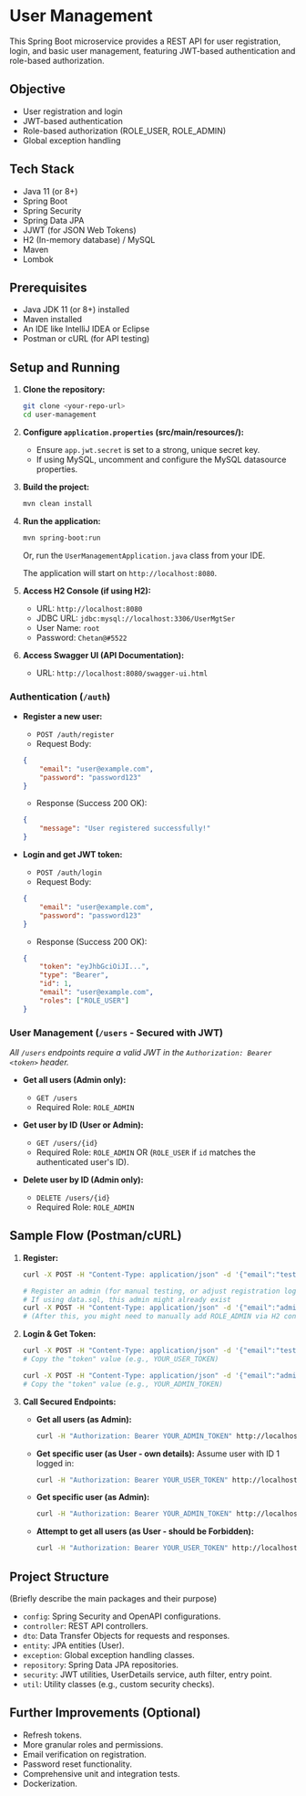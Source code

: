 # User Management

This Spring Boot microservice provides a REST API for user registration, login, and basic user management, featuring JWT-based authentication and role-based authorization.

## Objective

- User registration and login
- JWT-based authentication
- Role-based authorization (ROLE_USER, ROLE_ADMIN)
- Global exception handling

## Tech Stack

- Java 11 (or 8+)
- Spring Boot
- Spring Security
- Spring Data JPA
- JJWT (for JSON Web Tokens)
- H2 (In-memory database) / MySQL 
- Maven
- Lombok

## Prerequisites

- Java JDK 11 (or 8+) installed
- Maven installed
- An IDE like IntelliJ IDEA or Eclipse 
- Postman or cURL (for API testing)

## Setup and Running

1.  **Clone the repository:**
    ```bash
    git clone <your-repo-url>
    cd user-management
    ```

2.  **Configure `application.properties` (src/main/resources/):**
    *   Ensure `app.jwt.secret` is set to a strong, unique secret key.
    *   If using MySQL, uncomment and configure the MySQL datasource properties.

3.  **Build the project:**
    ```bash
    mvn clean install
    ```

4.  **Run the application:**
    ```bash
    mvn spring-boot:run
    ```
    Or, run the `UserManagementApplication.java` class from your IDE.

    The application will start on `http://localhost:8080`.

5.  **Access H2 Console (if using H2):**
    *   URL: `http://localhost:8080`
    *   JDBC URL: `jdbc:mysql://localhost:3306/UserMgtSer`
    *   User Name: `root`
    *   Password: `Chetan@#5522`

6.  **Access Swagger UI (API Documentation):**
    *   URL: `http://localhost:8080/swagger-ui.html`

### Authentication (`/auth`)

*   **Register a new user:**
    *   `POST /auth/register`
    *   Request Body:
      ```json
      {
          "email": "user@example.com",
          "password": "password123"
      }
      ```
    *   Response (Success 200 OK):
      ```json
      {
          "message": "User registered successfully!"
      }
      ```

*   **Login and get JWT token:**
    *   `POST /auth/login`
    *   Request Body:
      ```json
      {
          "email": "user@example.com",
          "password": "password123"
      }
      ```
    *   Response (Success 200 OK):
      ```json
      {
          "token": "eyJhbGciOiJI...",
          "type": "Bearer",
          "id": 1,
          "email": "user@example.com",
          "roles": ["ROLE_USER"]
      }
      ```

### User Management (`/users` - Secured with JWT)

*All `/users` endpoints require a valid JWT in the `Authorization: Bearer <token>` header.*

*   **Get all users (Admin only):**
    *   `GET /users`
    *   Required Role: `ROLE_ADMIN`

*   **Get user by ID (User or Admin):**
    *   `GET /users/{id}`
    *   Required Role: `ROLE_ADMIN` OR (`ROLE_USER` if `id` matches the authenticated user's ID).

*   **Delete user by ID (Admin only):**
    *   `DELETE /users/{id}`
    *   Required Role: `ROLE_ADMIN`

## Sample Flow (Postman/cURL)

1.  **Register:**
    ```bash
    curl -X POST -H "Content-Type: application/json" -d '{"email":"testuser@example.com","password":"password123"}' http://localhost:8080/auth/register

    # Register an admin (for manual testing, or adjust registration logic)
    # If using data.sql, this admin might already exist
    curl -X POST -H "Content-Type: application/json" -d '{"email":"admin@example.com","password":"adminpassword"}' http://localhost:8080/auth/register
    # (After this, you might need to manually add ROLE_ADMIN via H2 console if your registration doesn't handle it for specific users)
    ```

2.  **Login & Get Token:**
    ```bash
    curl -X POST -H "Content-Type: application/json" -d '{"email":"testuser@example.com","password":"password123"}' http://localhost:8080/auth/login
    # Copy the "token" value (e.g., YOUR_USER_TOKEN)

    curl -X POST -H "Content-Type: application/json" -d '{"email":"admin@example.com","password":"adminpassword"}' http://localhost:8080/auth/login
    # Copy the "token" value (e.g., YOUR_ADMIN_TOKEN)
    ```

3.  **Call Secured Endpoints:**

    *   **Get all users (as Admin):**
        ```bash
        curl -H "Authorization: Bearer YOUR_ADMIN_TOKEN" http://localhost:8080/users
        ```
    *   **Get specific user (as User - own details):**
        Assume user with ID 1 logged in:
        ```bash
        curl -H "Authorization: Bearer YOUR_USER_TOKEN" http://localhost:8080/users/1
        ```
    *   **Get specific user (as Admin):**
        ```bash
        curl -H "Authorization: Bearer YOUR_ADMIN_TOKEN" http://localhost:8080/users/1
        ```
    *   **Attempt to get all users (as User - should be Forbidden):**
        ```bash
        curl -H "Authorization: Bearer YOUR_USER_TOKEN" http://localhost:8080/users
        ```

## Project Structure

(Briefly describe the main packages and their purpose)
- `config`: Spring Security and OpenAPI configurations.
- `controller`: REST API controllers.
- `dto`: Data Transfer Objects for requests and responses.
- `entity`: JPA entities (User).
- `exception`: Global exception handling classes.
- `repository`: Spring Data JPA repositories.
- `security`: JWT utilities, UserDetails service, auth filter, entry point.
- `util`: Utility classes (e.g., custom security checks).

## Further Improvements (Optional)

- Refresh tokens.
- More granular roles and permissions.
- Email verification on registration.
- Password reset functionality.
- Comprehensive unit and integration tests.
- Dockerization.
